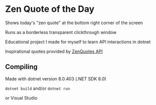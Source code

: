 # Zen Quote of the Day

Shows today's "zen quote" at the bottom right corner of the screen

Runs as a borderless transparent clickthrough window

Educational project I made for myself to learn API interactions in dotnet

Inspirational quotes provided by <a href="https://zenquotes.io/" target="_blank">ZenQuotes API</a>

## Compiling

Made with dotnet version 8.0.403 (.NET SDK 8.0)

`dotnet build` and/or `dotnet run`

or Visual Studio
